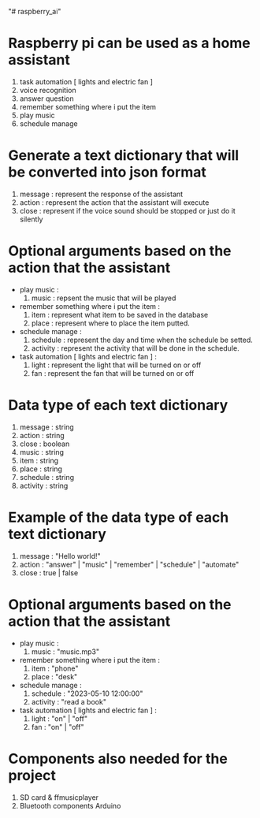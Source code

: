 "# raspberry_ai" 

# Raspberry pi can be used as a home assistant
1. task automation [ lights and electric fan ]
2. voice recognition
3. answer question
4. remember something where i put the item
5. play music
6. schedule manage


# Generate a text dictionary that will be converted into json format
1. message : represent the response of the assistant
2. action : represent the action that the assistant will execute
3. close : represent if the voice sound should be stopped or just do it silently
# Optional arguments based on the action that the assistant
- play music :
    1. music : repsent the music that will be played 
- remember something where i put the item :
    1. item : represent what item to be saved in the database
    2. place : represent where to place the item putted.
- schedule manage :
    1. schedule : represent the day and time when the schedule be setted.
    2. activity : represent the activity that will be done in the schedule.
- task automation [ lights and electric fan ] :
    1. light : represent the light that will be turned on or off
    2. fan : represent the fan that will be turned on or off


# Data type of each text dictionary
1. message : string
2. action : string
3. close : boolean
4. music : string
5. item : string
6. place : string
7. schedule : string
8. activity : string


# Example of the data type of each text dictionary
1. message : "Hello world!"
2. action : "answer" | "music" | "remember" | "schedule" | "automate"
3. close : true | false
# Optional arguments based on the action that the assistant
- play music :
    1. music : "music.mp3"
- remember something where i put the item :
    1. item : "phone"
    2. place : "desk"
- schedule manage :
    1. schedule : "2023-05-10 12:00:00"
    2. activity : "read a book"
- task automation [ lights and electric fan ] :
    1. light : "on" | "off"
    2. fan : "on" | "off"



# Components also needed for the project
1. SD card & ffmusicplayer
2. Bluetooth components Arduino








